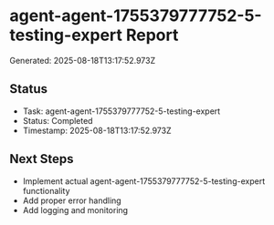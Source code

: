 # agent-agent-1755379777752-5-testing-expert Report

Generated: 2025-08-18T13:17:52.973Z

## Status
- Task: agent-agent-1755379777752-5-testing-expert
- Status: Completed
- Timestamp: 2025-08-18T13:17:52.973Z

## Next Steps
- Implement actual agent-agent-1755379777752-5-testing-expert functionality
- Add proper error handling
- Add logging and monitoring
